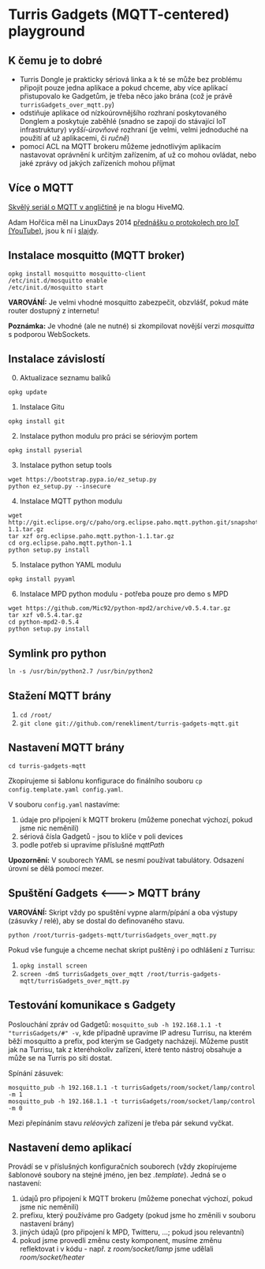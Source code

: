 # Turris Gadgets (MQTT-centered) playground

## K čemu je to dobré

- Turris Dongle je prakticky sériová linka a k té se může bez problému připojit pouze jedna aplikace a pokud chceme, aby více aplikací přistupovalo ke Gadgetům, je třeba něco jako brána (což je právě `turrisGadgets_over_mqtt.py`)
- odstiňuje aplikace od nízkoúrovnějšího rozhraní poskytovaného Donglem a poskytuje zaběhlé (snadno se zapojí do stávající IoT infrastruktury) _vyšší-úrovňové_ rozhraní (je velmi, velmi jednoduché na použití ať už aplikacemi, či _ručně_)
- pomocí ACL na MQTT brokeru můžeme jednotlivým aplikacím nastavovat oprávnění k určitým zařízením, ať už co mohou ovládat, nebo jaké zprávy od jakých zařízeních mohou příjmat

## Více o MQTT
[Skvělý seriál o MQTT v angličtině](http://www.hivemq.com/mqtt-essentials-wrap-up/) je na blogu HiveMQ.

Adam Hořčica měl na LinuxDays 2014 [přednášku o protokolech pro IoT (YouTube)](https://www.youtube.com/watch?v=nsT1wlbAKug), jsou k ní i [slajdy](https://www.linuxdays.cz/2014/video/Adam_Horcica-Komunikacni_protokoly_pro_IoT.pdf).

## Instalace mosquitto (MQTT broker)
```
opkg install mosquitto mosquitto-client
/etc/init.d/mosquitto enable
/etc/init.d/mosquitto start
```
**VAROVÁNÍ:** Je velmi vhodné mosquitto zabezpečit, obzvlášť, pokud máte router dostupný z internetu!

**Poznámka:** Je vhodné (ale ne nutné) si zkompilovat novější verzi _mosquitta_ s podporou WebSockets.

## Instalace závislostí 

0. Aktualizace seznamu balíků
```
opkg update
```
1. Instalace Gitu
```
opkg install git
```
2. Instalace python modulu pro práci se sériovým portem
```
opkg install pyserial
```
3. Instalace python setup tools
```
wget https://bootstrap.pypa.io/ez_setup.py
python ez_setup.py --insecure
```
4. Instalace MQTT python modulu
```
wget http://git.eclipse.org/c/paho/org.eclipse.paho.mqtt.python.git/snapshot/org.eclipse.paho.mqtt.python-1.1.tar.gz
tar xzf org.eclipse.paho.mqtt.python-1.1.tar.gz
cd org.eclipse.paho.mqtt.python-1.1
python setup.py install
```
5. Instalace python YAML modulu
```
opkg install pyyaml
```
6. Instalace MPD python modulu - potřeba pouze pro demo s MPD
```
wget https://github.com/Mic92/python-mpd2/archive/v0.5.4.tar.gz
tar xzf v0.5.4.tar.gz
cd python-mpd2-0.5.4
python setup.py install
```

## Symlink pro python
`ln -s /usr/bin/python2.7 /usr/bin/python2`

## Stažení MQTT brány

1. `cd /root/`
2. `git clone git://github.com/renekliment/turris-gadgets-mqtt.git`

## Nastavení MQTT brány

`cd turris-gadgets-mqtt`

Zkopírujeme si šablonu konfigurace do finálního souboru `cp config.template.yaml config.yaml`.

V souboru `config.yaml` nastavíme:

1. údaje pro připojení k MQTT brokeru (můžeme ponechat výchozí, pokud jsme nic neměnili)
2. sériová čísla Gadgetů - jsou to klíče v poli devices
3. podle potřeb si upravíme příslušné _mqttPath_

**Upozornění:** V souborech YAML se nesmí používat tabulátory. Odsazení úrovní se dělá pomocí mezer.

## Spuštění Gadgets <---> MQTT brány
**VAROVÁNÍ:** Skript vždy po spuštění vypne alarm/pípání a oba výstupy (zásuvky / relé), aby se dostal do definovaného stavu.

`python /root/turris-gadgets-mqtt/turrisGadgets_over_mqtt.py`

Pokud vše funguje a chceme nechat skript puštěný i po odhlášení z Turrisu:

1. `opkg install screen`
2. `screen -dmS turrisGadgets_over_mqtt /root/turris-gadgets-mqtt/turrisGadgets_over_mqtt.py`

## Testování komunikace s Gadgety
Poslouchání zpráv od Gadgetů: `mosquitto_sub -h 192.168.1.1 -t "turrisGadgets/#" -v`, kde případně upravíme IP adresu Turrisu, na kterém běží mosquitto a prefix, pod kterým se Gadgety nacházejí. Můžeme pustit jak na Turrisu, tak z kteréhokoliv zařízení, které tento nástroj obsahuje a může se na Turris po síti dostat.

Spínání zásuvek:
```
mosquitto_pub -h 192.168.1.1 -t turrisGadgets/room/socket/lamp/control -m 1
mosquitto_pub -h 192.168.1.1 -t turrisGadgets/room/socket/lamp/control -m 0
```
Mezi přepínáním stavu _reléových_ zařízení je třeba pár sekund vyčkat.

## Nastavení demo aplikací
Provádí se v příslušných konfiguračních souborech (vždy zkopírujeme šablonové soubory na stejné jméno, jen bez _.template_). Jedná se o nastavení:

1. údajů pro připojení k MQTT brokeru (můžeme ponechat výchozí, pokud jsme nic neměnili)
2. prefixu, který používáme pro Gadgety (pokud jsme ho změnili v souboru nastavení brány)
3. jiných údajů (pro připojení k MPD, Twitteru, ...; pokud jsou relevantní)
4. pokud jsme provedli změnu cesty komponent, musíme změnu reflektovat i v kódu - např. z _room/socket/lamp_ jsme udělali _room/socket/heater_
